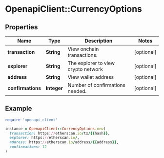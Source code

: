 # OpenapiClient::CurrencyOptions

## Properties

| Name | Type | Description | Notes |
| ---- | ---- | ----------- | ----- |
| **transaction** | **String** | View onchain transactions. | [optional] |
| **explorer** | **String** | The explorer to view crypto network | [optional] |
| **address** | **String** | View wallet address | [optional] |
| **confirmations** | **Integer** | Number of confirmations needed. | [optional] |

## Example

```ruby
require 'openapi_client'

instance = OpenapiClient::CurrencyOptions.new(
  transaction: https://etherscan.io/tx/{{hash}},
  explorer: https://etherscan.io/,
  address: https://etherscan.io/address/{{address}},
  confirmations: 12
)
```

